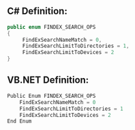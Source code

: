 
## C# Definition:
```cs
public enum FINDEX_SEARCH_OPS
{
     FindExSearchNameMatch = 0,
     FindExSearchLimitToDirectories = 1,
     FindExSearchLimitToDevices = 2
}
```

## VB.NET Definition:
```cs
Public Enum FINDEX_SEARCH_OPS
    FindExSearchNameMatch = 0
    FindExSearchLimitToDirectories = 1
    FindExSearchLimitToDevices = 2
End Enum
```
